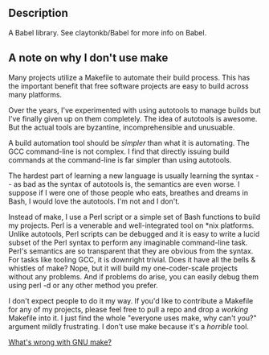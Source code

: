 Description
-----------

A Babel library. See claytonkb/Babel for more info on Babel.

A note on why I don't use make
------------------------------

Many projects utilize a Makefile to automate their build process. This has the
important benefit that free software projects are easy to build across many
platforms.

Over the years, I've experimented with using autotools to manage builds but
I've finally given up on them completely. The idea of autotools is awesome.
But the actual tools are byzantine, incomprehensible and unusuable.

A build automation tool should be *simpler* than what it is automating. The GCC
command-line is not complex. I find that directly issuing build commands at the
command-line is far simpler than using autotools.

The hardest part of learning a new language is usually learning the syntax --
as bad as the syntax of autotools is, the semantics are even worse. I suppose
if I were one of those people who eats, breathes and dreams in Bash, I would
love the autotools. I'm not and I don't.

Instead of make, I use a Perl script or a simple set of Bash functions to build
my projects. Perl is a venerable and well-integrated tool on *nix platforms.
Unlike autotools, Perl scripts can be debugged and it is easy to write a lucid
subset of the Perl syntax to perform any imaginable command-line task. Perl's
semantics are so transparent that they are obvious from the syntax. For tasks
like tooling GCC, it is downright trivial. Does it have all the bells &
whistles of make? Nope, but it will build my one-coder-scale projects without
any problems. And if problems do arise, you can easily debug them using perl -d
or any other method you prefer.

I don't expect people to do it my way. If you'd like to contribute a Makefile
for any of my projects, please feel free to pull a repo and drop a *working*
Makefile into it. I just find the whole "everyone uses make, why can't you?"
argument mildly frustrating. I don't use make because it's a *horrible* tool.

[What's wrong with GNU make?](http://www.conifersystems.com/whitepapers/gnu-make/)

